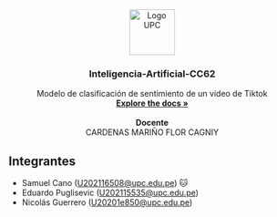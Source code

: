 <!-- HEADER PROJECT LOGO -->
<div align="center">
  <a href="https://github.com/SamuelCano03/Inteligencia-Artificial-CC62.git">
    <img src="img/upcLogo.png" alt="Logo UPC" width="80" height="80">
  </a>

  <h3 align="center">Inteligencia-Artificial-CC62</h3>

  <p align="center">
    Modelo de clasificación de sentimiento de un video de Tiktok
    <br/>
    <a href="https://github.com/SamuelCano03/Inteligencia-Artificial-CC62.git"><strong>Explore the docs »</strong></a>
    <br/>
    <br/>
    <strong>Docente</strong>
    <br/>
    CARDENAS MARIÑO FLOR CAGNIY
  </p>
</div>

<!-- TEAM MEMBERS -->
## Integrantes

- Samuel Cano (U202116508@upc.edu.pe) 🐱
- Eduardo Puglisevic (U202115535@upc.edu.pe)
- Nicolás Guerrero (U20201e850@upc.edu.pe)